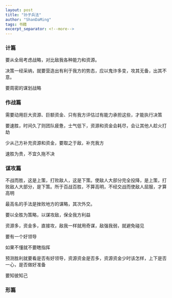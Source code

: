 ```yaml
---
layout: post
title: "孙子兵法"
author: "ShanDaMing"
tags: 书籍
excerpt_separator: <!--more-->
---
```


### 计篇

要从全局考虑战略，<!--more-->对比敌我各种能力和资源。

决策一经采纳，就要营造出有利于我方的势态，应以鬼诈多变，攻其无备，出其不意。

要周密的谋划战略

### 作战篇

需要动用巨大资源、巨额资金、只有我方评估过有能力承担这些，才能执行决策

要速胜，时间久了则团队疲惫，士气低下，资源和资金会耗尽，会让其他人趁火打劫

少从己方补充资源和资金，要取之于敌，补充我方

速胜为贵，不宜久拖不决

### 谋攻篇

不战而胜，这是上策，打败敌人，这是下策。使敌人大部分完全投降，是上策，打败敌人大部分，是下策。所于百战百胜，不算高明，不经交战而使敌人屈服，才算高明

最高名的手法是挫败地方的谋略，其次外交。

要以全胜为策略，以谋攻敌，保全我方利益

资源多，资金多，直接攻，敌我一样就用奇谋，敌强我弱，就避免碰见

要有一个好领导

如果不懂就不要瞎指挥

预测胜利就要看是否有好领导，资源资金是否多，资源资金少时该怎样，上下是否一心，是否做好准备

要知彼知己

### 形篇


